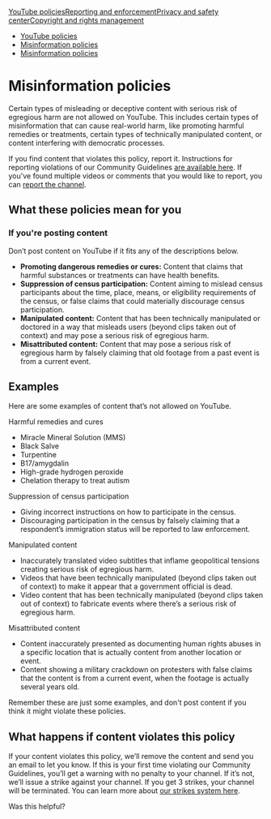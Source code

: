 [YouTube policies](/youtube/topic/2803176?hl=en&ref_topic=6151248,3230811,3256124,)[Reporting and enforcement](/youtube/topic/2803138?hl=en&ref_topic=6151248,3230811,3256124,)[Privacy and safety center](/youtube/topic/2803240?hl=en&ref_topic=6151248,3230811,3256124,)[Copyright and rights management](/youtube/topic/2676339?hl=en&ref_topic=6151248,3230811,3256124,)
    

*   [YouTube policies](/youtube/topic/2803176?hl=en&ref_topic=6151248)
*   [Misinformation policies](/youtube/topic/10833358?hl=en&ref_topic=2803176)
*   [Misinformation policies](/youtube/answer/10834785)

Misinformation policies
=======================

Certain types of misleading or deceptive content with serious risk of egregious harm are not allowed on YouTube. This includes certain types of misinformation that can cause real-world harm, like promoting harmful remedies or treatments, certain types of technically manipulated content, or content interfering with democratic processes.

If you find content that violates this policy, report it. Instructions for reporting violations of our Community Guidelines [are available here](/youtube/answer/2802027). If you've found multiple videos or comments that you would like to report, you can [report the channel](/youtube/answer/2802027#report_channel).

What these policies mean for you
--------------------------------

### **If you're posting content**

Don’t post content on YouTube if it fits any of the descriptions below.

*   **Promoting dangerous remedies or cures:** Content that claims that harmful substances or treatments can have health benefits.
*   **Suppression of census participation:** Content aiming to mislead census participants about the time, place, means, or eligibility requirements of the census, or false claims that could materially discourage census participation.
*   **Manipulated content:** Content that has been technically manipulated or doctored in a way that misleads users (beyond clips taken out of context) and may pose a serious risk of egregious harm.
*   **Misattributed content:** Content that may pose a serious risk of egregious harm by falsely claiming that old footage from a past event is from a current event.

Examples
--------

Here are some examples of content that’s not allowed on YouTube.

Harmful remedies and cures

*   Miracle Mineral Solution (MMS)
*   Black Salve
*   Turpentine
*   B17/amygdalin
*   High-grade hydrogen peroxide
*   Chelation therapy to treat autism

Suppression of census participation

*   Giving incorrect instructions on how to participate in the census.
*   Discouraging participation in the census by falsely claiming that a respondent’s immigration status will be reported to law enforcement.

Manipulated content

*   Inaccurately translated video subtitles that inflame geopolitical tensions creating serious risk of egregious harm.
*   Videos that have been technically manipulated (beyond clips taken out of context) to make it appear that a government official is dead.
*   Video content that has been technically manipulated (beyond clips taken out of context) to fabricate events where there’s a serious risk of egregious harm.

Misattributed content

*   Content inaccurately presented as documenting human rights abuses in a specific location that is actually content from another location or event.  
*   Content showing a military crackdown on protesters with false claims that the content is from a current event, when the footage is actually several years old.

Remember these are just some examples, and don't post content if you think it might violate these policies. 

What happens if content violates this policy
--------------------------------------------

If your content violates this policy, we’ll remove the content and send you an email to let you know. If this is your first time violating our Community Guidelines, you’ll get a warning with no penalty to your channel. If it’s not, we’ll issue a strike against your channel. If you get 3 strikes, your channel will be terminated. You can learn more about [our strikes system here](/youtube/answer/2802032).

Was this helpful?